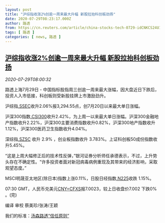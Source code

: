 ```yaml
---
layout: post
title: "沪综指收涨2%创逾一周来最大升幅 新股拉抬科创板劲扬"
date: 2020-07-29T08:23:17.000Z
author: 路透
from: https://cn.reuters.com/article/china-stocks-tech-0729-idCNKCS24U12M
tags: [ 路透 ]
categories: [ news, 路透 ]
---
```

<!--1596010997000-->
[沪综指收涨2%创逾一周来最大升幅 新股拉抬科创板劲扬](https://cn.reuters.com/article/china-stocks-tech-0729-idCNKCS24U12M)
------

<div>
<div><i>2020-07-29T08:00:32</i></div><div class="StandardArticleBody_body"><p>路透上海7月29日 - 中国指标股指周三创逾一周来最大涨幅，因大盘近日下跌后，投资人入市低接，科创板则受新股挂牌上市激励劲升。 </p><p>沪综指<a href="/investing/markets/index?symbol=.SSEC">.SSEC</a>收升2.06%报3,294.55点，创7月20日以来最大单日涨幅。 </p><p>沪深300指数<a href="/investing/markets/index?symbol=.CSI300">.CSI300</a>收升2.42%，为上周一以来最大单日涨幅。沪深300金融地产指数收升2.22%，沪深300主要消费指数收升0.82%，沪深300地产指数收升1.12%，沪深300医药卫生指数收升4.04%。 </p><p>深综指<a href="/investing/markets/index?symbol=.SZSC">.SZSC</a> 收升 2.9% ，创业板指数收升 3.783%。上证科创板50成份指数收升5.45%。 </p><p>“这是上周大幅修正后的技术性反弹，”银河证券分析师任承德表示，不过，上升势头存在不确定性。“许多投资者面对新冠病毒病例重现及其带来的经济影响，采取观望态度。” </p><p>MSCI明晟亚太地区(除日本)指数上涨0.11%，日股日经指数<a href="/investing/markets/index?symbol=.N225">.N225</a>收跌 1.15%。 </p><p>07:30 GMT，人民币兑美元<a href="/investing/currencies/quote?srcCurr=CNY&destCurr=USD">CNY=CFXS</a>报7.0023，较上日收盘价7.002 下跌0% 。(完) </p><div class="Attribution_container"><div class="Attribution_attribution"><p class="Attribution_content">编译 审校 蔡美珍/张涛/王颖 </p></div></div><div class="StandardArticleBody_trustBadgeContainer"><span class="StandardArticleBody_trustBadgeTitle">我们的标准：</span><span class="trustBadgeUrl"><a href="https://www.thomsonreuters.cn/content/dam/openweb/documents/pdf/china/brochures/about-us-1.pdf">汤森路透“信任原则”</a></span></div></div>
</div>
